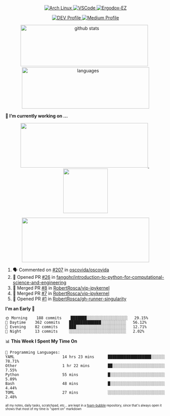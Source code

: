 <!--
**RobertRosca/RobertRosca** is a ✨ _special_ ✨ repository because its `README.md` (this file) appears on your GitHub profile.

Here are some ideas to get you started:

- 🔭 I’m currently working on ...
- 🌱 I’m currently learning ...
- 👯 I’m looking to collaborate on ...
- 🤔 I’m looking for help with ...
- 💬 Ask me about ...
- 📫 How to reach me: ...
- 😄 Pronouns: ...
- ⚡ Fun fact: ...
-->

<p align="center">
  <a href="https://www.archlinux.org/"> <img alt="Arch Linux" src="https://img.shields.io/badge/OS-Linux-informational?style=for-the-badge&logo=data:image/png;base64,iVBORw0KGgoAAAANSUhEUgAAABAAAAAQCAYAAAAf8/9hAAAACXBIWXMAAAsTAAALEwEAmpwYAAAA90lEQVQ4jZ3QPyvFcRTH8fNTV0qSlPzJajAwWK7yBMguD8AgiyzKpDwJuydg82dTZlFiURYTyi0lg7wMvrf77Xbv7/75LKfvOefzPud7IkqEubJ6qTCAB0z2C1j3r6N+AecJ8IahXs3T+NXQVq+AfZzgJwGeUenWPJ8Za9kW290CTrXWS8dbYLmNua69ToCrrPkRG7jIcq8YbmdebZpWTfkRfGb5g1bmArdZ0xeKrH6Z8u+4w2i9NpDiZkQs5syiKGTv7xTHI6IWETP59Aqe0oR7HGKhacNZ7OI69X1gChOBHdxgrfTCDdgSznCMscBK/t9uhSoG/wA7SnN2boysigAAAABJRU5ErkJggg=="> </a>
  <a href="https://code.visualstudio.com/"> <img alt="VSCode" src="https://img.shields.io/badge/Editor-VSCode-green?style=for-the-badge&logo=visual-studio-code&logoColor=white"> </a>
  <a href="https://ergodox-ez.com/"> <img alt="Ergodox-EZ" src="https://img.shields.io/badge/Keyboard-EZ-orange?style=for-the-badge"> </a>
 </p>

<p align="center">
    <a href="https://dev.to/robertrosca/"> <img alt="DEV Profile" src="https://img.shields.io/badge/DEV-robertrosca-7986f8?style=for-the-badge"> </a>
    <a href="https://medium.com/@robert.rosca"> <img alt="Medium Profile" src="https://img.shields.io/badge/medium-robertrosca-000000?style=for-the-badge"> </a>
 </p>
 
<p align="center">
  <img src="https://github-readme-stats.vercel.app/api?username=robertrosca&show_icons=true&theme=buefy&hide=stars&card_width=400" alt="github stats" height="130" width="400"/>
  &nbsp;
  <img src="https://github-readme-stats.vercel.app/api/top-langs/?username=robertrosca&layout=compact&theme=buefy&hide=jupyter%20notebook&card_width=400" alt="languages" height="130" width="400">
</p>

**🔭 I’m currently working on ...**

<p align="center">
  <a href="https://github.com/oscovida/oscovida"> <img src="https://github-readme-stats.vercel.app/api/pin/?username=oscovida&repo=oscovida&show_icons=true&theme=buefy&hide=stars&card_width=400" height="140" width="400"/> </a>
  &nbsp;
  <a href="https://github.com/RobertRosca/vip-ipykernel"> <img src="https://github-readme-stats.vercel.app/api/pin/?username=RobertRosca&repo=vip-ipykernel&show_icons=true&theme=buefy" height="140"/> </a>
</p>


<p align="center">
  <a href="https://github.com/ecmwf/cfgrib.jl"> <img src="https://github-readme-stats.vercel.app/api/pin/?username=ecmwf&repo=cfgrib.jl&show_icons=true&theme=buefy&hide=stars&card_width=400" height="140" width="400"/> </a>
<!--   &nbsp;
  <a href="https://github.com/RobertRosca/vip-ipykernel"> <img src="https://github-readme-stats.vercel.app/api/pin/?username=RobertRosca&repo=vip-ipykernel&show_icons=true&theme=buefy" height="140"/> </a> -->
</p>


<!--START_SECTION:activity-->
1. 🗣 Commented on [#207](https://github.com//oscovida/oscovida/issues/207) in [oscovida/oscovida](https://github.com//oscovida/oscovida)
2. 💪 Opened PR [#26](https://github.com//fangohr/introduction-to-python-for-computational-science-and-engineering/pull/26) in [fangohr/introduction-to-python-for-computational-science-and-engineering](https://github.com//fangohr/introduction-to-python-for-computational-science-and-engineering)
3. 🎉 Merged PR [#8](https://github.com//RobertRosca/vip-ipykernel/pull/8) in [RobertRosca/vip-ipykernel](https://github.com//RobertRosca/vip-ipykernel)
4. 🎉 Merged PR [#7](https://github.com//RobertRosca/vip-ipykernel/pull/7) in [RobertRosca/vip-ipykernel](https://github.com//RobertRosca/vip-ipykernel)
5. 💪 Opened PR [#1](https://github.com//RobertRosca/gh-runner-singularity/pull/1) in [RobertRosca/gh-runner-singularity](https://github.com//RobertRosca/gh-runner-singularity)
<!--END_SECTION:activity-->

<!--START_SECTION:waka-->
**I'm an Early 🐤** 

```text
🌞 Morning    188 commits    ███████░░░░░░░░░░░░░░░░░░   29.15% 
🌆 Daytime    362 commits    ██████████████░░░░░░░░░░░   56.12% 
🌃 Evening    82 commits     ███░░░░░░░░░░░░░░░░░░░░░░   12.71% 
🌙 Night      13 commits     ░░░░░░░░░░░░░░░░░░░░░░░░░   2.02%

```


📊 **This Week I Spent My Time On** 

```text
💬 Programming Languages: 
YAML                     14 hrs 23 mins      ███████████████████░░░░░░   78.71% 
Other                    1 hr 22 mins        ██░░░░░░░░░░░░░░░░░░░░░░░   7.55% 
Python                   55 mins             █░░░░░░░░░░░░░░░░░░░░░░░░   5.09% 
Bash                     48 mins             █░░░░░░░░░░░░░░░░░░░░░░░░   4.44% 
TOML                     27 mins             ░░░░░░░░░░░░░░░░░░░░░░░░░   2.48%

```


<!--END_SECTION:waka-->

<sub><sup>all my notes, daily tasks, scratchpad, etc... are kept in a <a href="https://foambubble.github.io/foam/"> foam-bubble</a> repository, since that's always open it shows that most of my time is "spent on" markdown</sup></sub>
